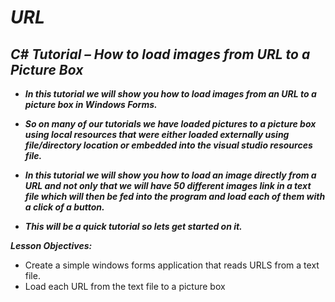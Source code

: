 # **_URL_**

## **_C# Tutorial – How to load images from URL to a Picture Box_**

- **_In this tutorial we will show you how to load images from an URL to a picture box in Windows Forms._**
  
- **_So on many of our tutorials we have loaded pictures to a picture box using local resources that were either loaded externally using file/directory location or embedded into the visual studio resources file._**
  
- **_In this tutorial we will show you how to load an image directly from a URL and not only that we will have 50 different images link in a text file which will then be fed into the program and load each of them with a click of a button._**
  
- **_This will be a quick tutorial so lets get started on it._**

**_Lesson Objectives:_**

- Create a simple windows forms application that reads URLS from a text file.
- Load each URL from the text file to a picture box
